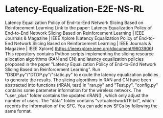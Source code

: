 # Latency-Equalization-E2E-NS-RL
Latency Equalization Policy of End-to-End Network Slicing Based on Reinforcement Learning
Link to the paper: Latency Equalization Policy of End-to-End Network Slicing Based on Reinforcement Learning | IEEE Journals & Magazine | IEEE Xplore
 [Latency Equalization Policy of End-to-End Network Slicing Based on Reinforcement Learning | IEEE Journals & Magazine | IEEE Xplore]   (https://ieeexplore.ieee.org/document/9903906)  
This repository contains Python scripts implementing the slicing resource allocation algorithms (RAN and CN) and latency equalization policies proposed in the paper "Latency Equalization Policy of End-to-End Network Slicing Based on Reinforcement Learning". 
Run "DSDP.py"/"DTDP.py"/"static.py" to excute the latency equalization policies to generate the results.
The slicing algorithms in RAN and CN have been abstracted into functions (rlRAN, test) in "ran.py" and "Test.py". 
"config.py" contains some parameter information for the wireless network. The "user_plus" folder contains the updated rlRAN() , which only adjust the number of users.
The "data" folder contains "virtualnetworkTP.txt", which records the information of the SFC. You can add new SFCs by following the same format.


